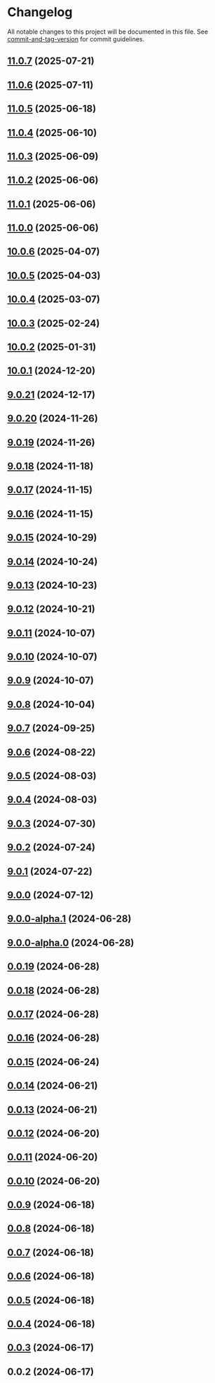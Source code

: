 # Changelog

All notable changes to this project will be documented in this file. See [commit-and-tag-version](https://github.com/absolute-version/commit-and-tag-version) for commit guidelines.

## [11.0.7](https://github.com/haxtheweb/haxcms-nodejs/compare/v11.0.6...v11.0.7) (2025-07-21)

## [11.0.6](https://github.com/haxtheweb/haxcms-nodejs/compare/v11.0.5...v11.0.6) (2025-07-11)

## [11.0.5](https://github.com/haxtheweb/haxcms-nodejs/compare/v11.0.4...v11.0.5) (2025-06-18)

## [11.0.4](https://github.com/haxtheweb/haxcms-nodejs/compare/v11.0.3...v11.0.4) (2025-06-10)

## [11.0.3](https://github.com/haxtheweb/haxcms-nodejs/compare/v11.0.2...v11.0.3) (2025-06-09)

## [11.0.2](https://github.com/haxtheweb/haxcms-nodejs/compare/v11.0.1...v11.0.2) (2025-06-06)

## [11.0.1](https://github.com/haxtheweb/haxcms-nodejs/compare/v11.0.0...v11.0.1) (2025-06-06)

## [11.0.0](https://github.com/haxtheweb/haxcms-nodejs/compare/v10.0.6...v11.0.0) (2025-06-06)

## [10.0.6](https://github.com/haxtheweb/haxcms-nodejs/compare/v10.0.5...v10.0.6) (2025-04-07)

## [10.0.5](https://github.com/haxtheweb/haxcms-nodejs/compare/v10.0.4...v10.0.5) (2025-04-03)

## [10.0.4](https://github.com/haxtheweb/haxcms-nodejs/compare/v10.0.3...v10.0.4) (2025-03-07)

## [10.0.3](https://github.com/haxtheweb/haxcms-nodejs/compare/v10.0.2...v10.0.3) (2025-02-24)

## [10.0.2](https://github.com/haxtheweb/haxcms-nodejs/compare/v10.0.1...v10.0.2) (2025-01-31)

## [10.0.1](https://github.com/haxtheweb/haxcms-nodejs/compare/v9.0.21...v10.0.1) (2024-12-20)

## [9.0.21](https://github.com/haxtheweb/haxcms-nodejs/compare/v9.0.20...v9.0.21) (2024-12-17)

## [9.0.20](https://github.com/haxtheweb/haxcms-nodejs/compare/v9.0.19...v9.0.20) (2024-11-26)

## [9.0.19](https://github.com/haxtheweb/haxcms-nodejs/compare/v9.0.18...v9.0.19) (2024-11-26)

## [9.0.18](https://github.com/haxtheweb/haxcms-nodejs/compare/v9.0.17...v9.0.18) (2024-11-18)

## [9.0.17](https://github.com/haxtheweb/haxcms-nodejs/compare/v9.0.16...v9.0.17) (2024-11-15)

## [9.0.16](https://github.com/haxtheweb/haxcms-nodejs/compare/v9.0.15...v9.0.16) (2024-11-15)

## [9.0.15](https://github.com/haxtheweb/haxcms-nodejs/compare/v9.0.14...v9.0.15) (2024-10-29)

## [9.0.14](https://github.com/haxtheweb/haxcms-nodejs/compare/v9.0.13...v9.0.14) (2024-10-24)

## [9.0.13](https://github.com/haxtheweb/haxcms-nodejs/compare/v9.0.12...v9.0.13) (2024-10-23)

## [9.0.12](https://github.com/haxtheweb/haxcms-nodejs/compare/v9.0.11...v9.0.12) (2024-10-21)

## [9.0.11](https://github.com/haxtheweb/haxcms-nodejs/compare/v9.0.10...v9.0.11) (2024-10-07)

## [9.0.10](https://github.com/haxtheweb/haxcms-nodejs/compare/v9.0.9...v9.0.10) (2024-10-07)

## [9.0.9](https://github.com/haxtheweb/haxcms-nodejs/compare/v9.0.8...v9.0.9) (2024-10-07)

## [9.0.8](https://github.com/haxtheweb/haxcms-nodejs/compare/v9.0.7...v9.0.8) (2024-10-04)

## [9.0.7](https://github.com/haxtheweb/haxcms-nodejs/compare/v9.0.6...v9.0.7) (2024-09-25)

## [9.0.6](https://github.com/haxtheweb/haxcms-nodejs/compare/v9.0.5...v9.0.6) (2024-08-22)

## [9.0.5](https://github.com/haxtheweb/haxcms-nodejs/compare/v9.0.4...v9.0.5) (2024-08-03)

## [9.0.4](https://github.com/haxtheweb/haxcms-nodejs/compare/v9.0.3...v9.0.4) (2024-08-03)

## [9.0.3](https://github.com/haxtheweb/haxcms-nodejs/compare/v9.0.2...v9.0.3) (2024-07-30)

## [9.0.2](https://github.com/haxtheweb/haxcms-nodejs/compare/v9.0.1...v9.0.2) (2024-07-24)

## [9.0.1](https://github.com/haxtheweb/haxcms-nodejs/compare/v9.0.0...v9.0.1) (2024-07-22)

## [9.0.0](https://github.com/haxtheweb/haxcms-nodejs/compare/v9.0.0-alpha.1...v9.0.0) (2024-07-12)

## [9.0.0-alpha.1](https://github.com/haxtheweb/haxcms-nodejs/compare/v9.0.0-alpha.0...v9.0.0-alpha.1) (2024-06-28)

## [9.0.0-alpha.0](https://github.com/haxtheweb/haxcms-nodejs/compare/v0.0.19...v9.0.0-alpha.0) (2024-06-28)

## [0.0.19](https://github.com/haxtheweb/haxcms-nodejs/compare/v0.0.18...v0.0.19) (2024-06-28)

## [0.0.18](https://github.com/haxtheweb/haxcms-nodejs/compare/v0.0.17...v0.0.18) (2024-06-28)

## [0.0.17](https://github.com/haxtheweb/haxcms-nodejs/compare/v0.0.16...v0.0.17) (2024-06-28)

## [0.0.16](https://github.com/haxtheweb/haxcms-nodejs/compare/v0.0.15...v0.0.16) (2024-06-28)

## [0.0.15](https://github.com/haxtheweb/haxcms-nodejs/compare/v0.0.14...v0.0.15) (2024-06-24)

## [0.0.14](https://github.com/haxtheweb/haxcms-nodejs/compare/v0.0.13...v0.0.14) (2024-06-21)

## [0.0.13](https://github.com/haxtheweb/haxcms-nodejs/compare/v0.0.12...v0.0.13) (2024-06-21)

## [0.0.12](https://github.com/haxtheweb/haxcms-nodejs/compare/v0.0.11...v0.0.12) (2024-06-20)

## [0.0.11](https://github.com/haxtheweb/haxcms-nodejs/compare/v0.0.10...v0.0.11) (2024-06-20)

## [0.0.10](https://github.com/haxtheweb/haxcms-nodejs/compare/v0.0.9...v0.0.10) (2024-06-20)

## [0.0.9](https://github.com/haxtheweb/haxcms-nodejs/compare/v0.0.8...v0.0.9) (2024-06-18)

## [0.0.8](https://github.com/haxtheweb/haxcms-nodejs/compare/v0.0.7...v0.0.8) (2024-06-18)

## [0.0.7](https://github.com/haxtheweb/haxcms-nodejs/compare/v0.0.6...v0.0.7) (2024-06-18)

## [0.0.6](https://github.com/haxtheweb/haxcms-nodejs/compare/v0.0.5...v0.0.6) (2024-06-18)

## [0.0.5](https://github.com/haxtheweb/haxcms-nodejs/compare/v0.0.4...v0.0.5) (2024-06-18)

## [0.0.4](https://github.com/haxtheweb/haxcms-nodejs/compare/v0.0.3...v0.0.4) (2024-06-18)

## [0.0.3](https://github.com/haxtheweb/haxcms-nodejs/compare/v0.0.2...v0.0.3) (2024-06-17)

## 0.0.2 (2024-06-17)
